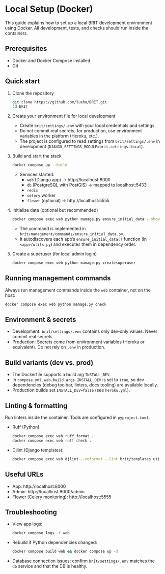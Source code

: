 # Local Setup (Docker)

This guide explains how to set up a local BRIT development environment using Docker. All development, tests, and checks should run inside the containers.

## Prerequisites
- Docker and Docker Compose installed
- Git

## Quick start
1. Clone the repository
   ```bash
   git clone https://github.com/lueho/BRIT.git
   cd BRIT
   ```

2. Create your environment file for local development
   - Create `brit/settings/.env` with your local credentials and settings.
   - Do not commit real secrets; for production, use environment variables in the platform (Heroku, etc.).
   - The project is configured to read settings from `brit/settings/.env` in development (`DJANGO_SETTINGS_MODULE=brit.settings.local`).

3. Build and start the stack
   ```bash
   docker compose up --build
   ```
   - Services started:
     - `web` (Django app) → http://localhost:8000
     - `db` (PostgreSQL with PostGIS) → mapped to localhost:5433
     - `redis`
     - `celery` worker
     - `flower` (optional) → http://localhost:5555

4. Initialize data (optional but recommended)
   ```bash
   docker compose exec web python manage.py ensure_initial_data --show-dependencies
   ```
   - The command is implemented in `brit/management/commands/ensure_initial_data.py`.
   - It autodiscovers each app’s `ensure_initial_data()` function (in `<app>/utils.py`) and executes them in dependency order.

5. Create a superuser (for local admin login)
   ```bash
   docker compose exec web python manage.py createsuperuser
   ```

## Running management commands
Always run management commands inside the `web` container, not on the host:
```bash
docker compose exec web python manage.py check
```

## Environment & secrets
- Development: `brit/settings/.env` contains only dev‑only values. Never commit real secrets.
- Production: Secrets come from environment variables (Heroku or equivalent). Do not rely on `.env` in production.

## Build variants (dev vs. prod)
- The Dockerfile supports a build arg `INSTALL_DEV`.
- In `compose.yml`, `web.build.args.INSTALL_DEV` is set to `true`, so dev dependencies (debug toolbar, linters, docs tooling) are available locally.
- Production builds set `INSTALL_DEV=false` (see `heroku.yml`).

## Linting & formatting
Run linters inside the container. Tools are configured in `pyproject.toml`.
- Ruff (Python):
  ```bash
  docker compose exec web ruff format .
  docker compose exec web ruff check .
  ```
- Djlint (Django templates):
  ```bash
  docker compose exec web djlint --reformat --lint brit/templates utils/**/templates materials/**/templates
  ```

## Useful URLs
- App: http://localhost:8000
- Admin: http://localhost:8000/admin
- Flower (Celery monitoring): http://localhost:5555

## Troubleshooting
- View app logs:
  ```bash
  docker compose logs -f web
  ```
- Rebuild if Python dependencies changed:
  ```bash
  docker compose build web && docker compose up -d
  ```
- Database connection issues: confirm `brit/settings/.env` matches the `db` service and that the DB is healthy.
